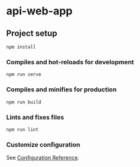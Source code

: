 # api-web-app

## Project setup
 ```
 npm install
 ```
### Compiles and hot-reloads for development
  ```
  npm run serve
  ```
### Compiles and minifies for production
  ```
  npm run build
  ```
### Lints and fixes files
  ```
  npm run lint
  ```
  
### Customize configuration
See [Configuration Reference](https://cli.vuejs.org/config/).

